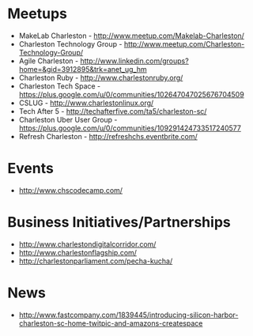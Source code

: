 # Meetups

- MakeLab Charleston - http://www.meetup.com/Makelab-Charleston/
- Charleston Technology Group - http://www.meetup.com/Charleston-Technology-Group/
- Agile Charleston - http://www.linkedin.com/groups?home=&gid=3912895&trk=anet_ug_hm
- Charleston Ruby - http://www.charlestonruby.org/
- Charleston Tech Space - https://plus.google.com/u/0/communities/102647047025676704509
- CSLUG - http://www.charlestonlinux.org/
- Tech After 5 - http://techafterfive.com/ta5/charleston-sc/
- Charleston Uber User Group - https://plus.google.com/u/0/communities/109291424733517240577
- Refresh Charleston - http://refreshchs.eventbrite.com/

# Events

- http://www.chscodecamp.com/

# Business Initiatives/Partnerships

- http://www.charlestondigitalcorridor.com/
- http://www.charlestonflagship.com/
- http://charlestonparliament.com/pecha-kucha/

# News

- http://www.fastcompany.com/1839445/introducing-silicon-harbor-charleston-sc-home-twitpic-and-amazons-createspace
